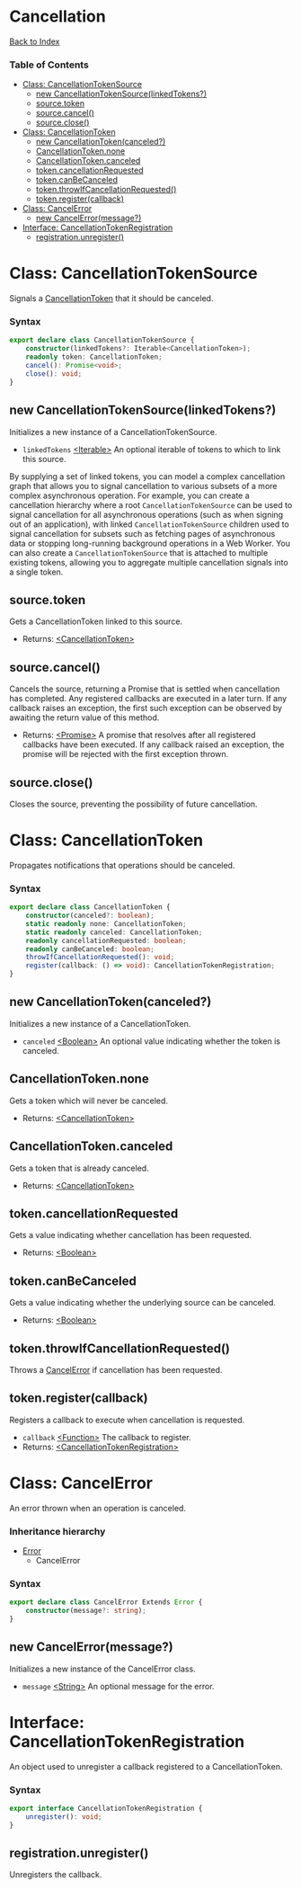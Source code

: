 <!--
Copyright (c) Microsoft Corporation.  
Licensed under the Apache License, Version 2.0.

See LICENSE file in the project root for details.
-->

# Cancellation
[Back to Index](index.md)

### Table of Contents
* [Class: CancellationTokenSource](#class-cancellationtokensource)
  * [new CancellationTokenSource(linkedTokens?)](#new-cancellationtokensourcelinkedtokens)
  * [source.token](#sourcetoken)
  * [source.cancel()](#sourcecancel)
  * [source.close()](#sourceclose)
* [Class: CancellationToken](#class-cancellationtoken)
  * [new CancellationToken(canceled?)](#new-cancellationtokencanceled)
  * [CancellationToken.none](#cancellationtokennone)
  * [CancellationToken.canceled](#cancellationtokencanceled)
  * [token.cancellationRequested](#tokencancellationrequested)
  * [token.canBeCanceled](#tokencanbecanceled)
  * [token.throwIfCancellationRequested()](#tokenthrowifcancellationrequested)
  * [token.register(callback)](#tokenregistercallback)
* [Class: CancelError](#class-cancelerror)
  * [new CancelError(message?)](#new-cancelerrormessage)
* [Interface: CancellationTokenRegistration](#interface-cancellationtokenregistration)
  * [registration.unregister()](#registrationunregister)

# Class: CancellationTokenSource
Signals a [CancellationToken](#class-cancellationtoken) that it should be canceled.

### Syntax
```ts
export declare class CancellationTokenSource {
    constructor(linkedTokens?: Iterable<CancellationToken>);
    readonly token: CancellationToken;
    cancel(): Promise<void>;
    close(): void;
}
```

## new CancellationTokenSource(linkedTokens?)
Initializes a new instance of a CancellationTokenSource.
* `linkedTokens` [&lt;Iterable&gt;][Iterable] An optional iterable of tokens to which to link this source.

By supplying a set of linked tokens, you can model a complex cancellation graph that allows you to signal 
cancellation to various subsets of a more complex asynchronous operation. For example, you can create a 
cancellation hierarchy where a root `CancellationTokenSource` can be used to signal cancellation for all
asynchronous operations (such as when signing out of an application), with linked `CancellationTokenSource` 
children used to signal cancellation for subsets such as fetching pages of asynchronous data or stopping
long-running background operations in a Web Worker. You can also create a `CancellationTokenSource` that
is attached to multiple existing tokens, allowing you to aggregate multiple cancellation signals into
a single token.

## source.token
Gets a CancellationToken linked to this source.
* Returns: [&lt;CancellationToken&gt;](#class-cancellationtoken)

## source.cancel()
Cancels the source, returning a Promise that is settled when cancellation has completed.
Any registered callbacks are executed in a later turn. If any callback raises an exception,
the first such exception can be observed by awaiting the return value of this method.
* Returns: [&lt;Promise&gt;](http://ecma-international.org/ecma-262/6.0/index.html#sec-promise-constructor)
  A promise that resolves after all registered callbacks have been executed.
  If any callback raised an exception, the promise will be rejected with the first exception thrown.

## source.close()
Closes the source, preventing the possibility of future cancellation.

# Class: CancellationToken
Propagates notifications that operations should be canceled.

### Syntax
```ts
export declare class CancellationToken {
    constructor(canceled?: boolean);
    static readonly none: CancellationToken;
    static readonly canceled: CancellationToken;
    readonly cancellationRequested: boolean;
    readonly canBeCanceled: boolean;
    throwIfCancellationRequested(): void;
    register(callback: () => void): CancellationTokenRegistration;
}
```

## new CancellationToken(canceled?)
Initializes a new instance of a CancellationToken.
* `canceled` [&lt;Boolean&gt;][Boolean] An optional value indicating whether the token is canceled.

## CancellationToken.none
Gets a token which will never be canceled.
* Returns: [&lt;CancellationToken&gt;](#class-cancellationtoken)

## CancellationToken.canceled
Gets a token that is already canceled.
* Returns: [&lt;CancellationToken&gt;](#class-cancellationtoken)

## token.cancellationRequested
Gets a value indicating whether cancellation has been requested.
* Returns: [&lt;Boolean&gt;][Boolean]

## token.canBeCanceled
Gets a value indicating whether the underlying source can be canceled.
* Returns: [&lt;Boolean&gt;][Boolean]

## token.throwIfCancellationRequested()
Throws a [CancelError](#class-cancelerror) if cancellation has been requested.

## token.register(callback)
Registers a callback to execute when cancellation is requested.
* `callback` [&lt;Function&gt;][Boolean] The callback to register.
* Returns: [&lt;CancellationTokenRegistration&gt;](#class-cancellationtokenregistration)

# Class: CancelError
An error thrown when an operation is canceled.

### Inheritance hierarchy
* [Error][Error]
  * CancelError

### Syntax
```ts
export declare class CancelError Extends Error {
    constructor(message?: string);
}
```

## new CancelError(message?)
Initializes a new instance of the CancelError class.
* `message` [&lt;String&gt;][String] An optional message for the error.

# Interface: CancellationTokenRegistration
An object used to unregister a callback registered to a CancellationToken.

### Syntax
```ts
export interface CancellationTokenRegistration {
    unregister(): void;
}
```

## registration.unregister()
Unregisters the callback.

[String]: http://ecma-international.org/ecma-262/6.0/index.html#sec-string-constructor
[Boolean]: http://ecma-international.org/ecma-262/6.0/index.html#sec-boolean-constructor
[Function]: http://ecma-international.org/ecma-262/6.0/index.html#sec-function-constructor
[Error]: http://ecma-international.org/ecma-262/6.0/index.html#sec-error-constructor
[Promise]: http://ecma-international.org/ecma-262/6.0/index.html#sec-promise-constructor
[Iterable]: http://ecma-international.org/ecma-262/6.0/index.html#sec-symbol.iterator
